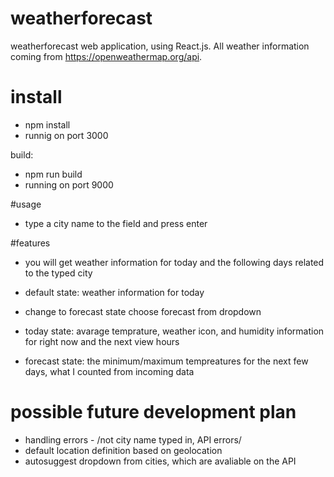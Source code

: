 # weatherforecast

weatherforecast web application, using React.js. All weather information coming from https://openweathermap.org/api.

# install

- npm install
- runnig on port 3000

build:
- npm run build
- running on port 9000

#usage

- type a city name to the field and press enter

#features

- you will get weather information for today and the following days related to the typed city
- default state: weather information for today
- change to forecast state choose forecast from dropdown

- today state: avarage temprature, weather icon, and humidity information for right now and the next view hours
- forecast state: the minimum/maximum tempreatures for the next few days, what I counted from incoming data

# possible future development plan

- handling errors - /not city name typed in, API errors/
- default location definition based on geolocation
- autosuggest dropdown from cities, which are avaliable on the API

